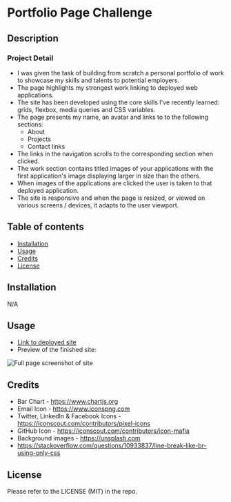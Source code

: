 # Portfolio Page Challenge

## Description
### Project Detail
- I was given the task of building from scratch a personal portfolio of work to showcase my skills and talents to potential employers.
- The page highlights my strongest work linking to deployed web applications.
- The site has been developed using the core skills I've recently learned: grids, flexbox, media queries and CSS variables.
- The page presents my name, an avatar and links to to the following sections:
  - About
  - Projects
  - Contact links
- The links in the navigation scrolls to the corresponding section when clicked.
- The work section contains titled images of your applications with the first application's image displaying larger in size than the others.
- When images of the applications are clicked the user is taken to that deployed application.
- The site is responsive and when the page is resized, or viewed on various screens / devices, it adapts to the user viewport.

## Table of contents
- [Installation](#installation)
- [Usage](#usage)
- [Credits](#credits)
- [License](#license)

## Installation
N/A

## Usage
- [Link to deployed site](https://trunten.github.io/portfolio/)
- Preview of the finished site:

![Full page screenshot of site](./assets/readme_images/full_page_screenshot.png)

## Credits
- Bar Chart - https://www.chartjs.org
- Email Icon - https://www.iconspng.com
- Twitter, LinkedIn & Facebook Icons - https://iconscout.com/contributors/pixel-icons
- GitHub Icon - https://iconscout.com/contributors/icon-mafia
- Background images - https://unsplash.com
- https://stackoverflow.com/questions/10933837/line-break-like-br-using-only-css


## License
Please refer to the LICENSE (MIT) in the repo.
